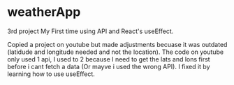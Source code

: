 # weatherApp
3rd project
My First time using API and React's useEffect.

Copied a project on youtube but made adjustments becuase it was outdated (latidude and longitude needed and not the location). 
The code on youtube only used 1 api, I used to 2 because I need to get the lats and lons first before i cant fetch a data (Or mayve i used the wrong API).
I fixed it by learning how to use useEffect.
